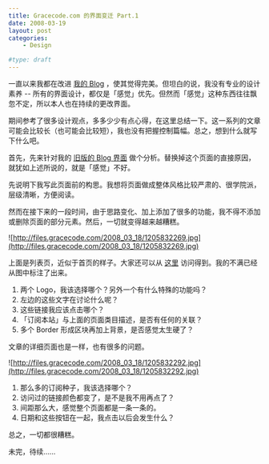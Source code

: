 ```yaml
---
title: Gracecode.com 的界面变迁 Part.1
date: 2008-03-19
layout: post
categories:
    - Design

#type: draft
---
```


一直以来我都在改进 [我的 Blog](http://www.gracecode.com) ，使其觉得完美。但坦白的说，我没有专业的设计素养  -- 所有的界面设计，都仅是「感觉」优先。但然而「感觉」这种东西往往飘忽不定，所以本人也在持续的更改界面。

期间参考了很多设计观点，多多少少有点心得，在这里总结一下。这一系列的文章可能会比较长（也可能会比较短），我也没有把握控制篇幅。总之，想到什么就写下什么吧。

首先，先来针对我的 [旧版的 Blog 界面](http://static.gracecode.com) 做个分析。替换掉这个页面的直接原因，就犹如上述所说的，就是「感觉」不好。

先说明下我写此页面前的构思。我想将页面做成整体风格比较严肃的、很学院派，层级清晰，方便阅读。

然而在接下来的一段时间，由于思路变化、加上添加了很多的功能，我不得不添加或删除页面的部分元素。然后，一切就变得越来越糟糕。

![http://files.gracecode.com/2008_03_18/1205832269.jpg](http://files.gracecode.com/2008_03_18/1205832269.jpg)

上面是列表页，近似于首页的样子。大家还可以从 [这里](http://static.gracecode.com) 访问得到。我的不满已经从图中标注了出来。

1. 两个 Logo，我该选择哪个？另外一个有什么特殊的功能吗？
2. 左边的这些文字在讨论什么呢？
3. 这些链接我应该点击哪个？
4. 「订阅本站」与上面的页面类目描述，是否有任何的关联？
5. 多个 Border 形成区块再加上背景，是否感觉太生硬了？

文章的详细页面也是一样，也有很多的问题。

![http://files.gracecode.com/2008_03_18/1205832292.jpg](http://files.gracecode.com/2008_03_18/1205832292.jpg)

1. 那么多的订阅种子，我该选择哪个？
2. 访问过的链接颜色都变了，是不是我不用再点了？
3. 间距那么大，感觉整个页面都是一条一条的。
4. 日期和这些按钮在一起，我点击以后会发生什么？

总之，一切都很糟糕。

未完，待续……
